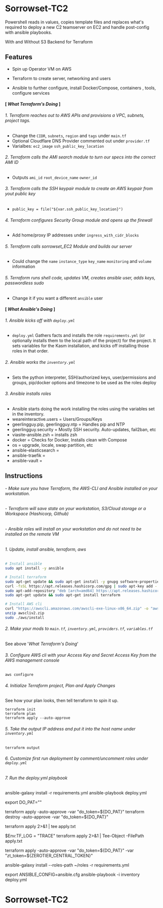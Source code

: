 # Sorrowset-TC2

Powershell reads in values, copies template files and replaces what's required to deploy a new C2 teamserver on EC2 and handle post-config with ansible playbooks.

With and Without S3 Backend for Terraform

## Features

- Spin up Operator VM on AWS
  
- Terraform to create server, networking and users
  
- Ansible to further configure, install Docker/Compose, containers , tools, configure services



#### [ _What Terraform's Doing_ ]


###### 1. Terraform reaches out to AWS APIs and provisions a VPC, subnets, project tags.
- Change the `CIDR`, `subnets`, `region` and `tags` under `main.tf`
- Optional Cloudflare DNS Provider commented out under `provider.tf`
- Varialbes: `ec2_image` `ssh_public_key_location`


###### 2. Terraform calls the AMI search module to turn our specs into the correct AMI ID
- Outputs `ami_id` `root_device_name` `owner_id`


###### 3. Terraform calls the SSH keypair module to create an AWS keypair from yout public key
- `public_key = file("${var.ssh_public_key_location}")`


###### 4. Terraform configures Security Group module and opens up the firewall
- Add  home/proxy IP addresses under `ingress_with_cidr_blocks`


###### 5. Terraform calls sorrowset_EC2 Module and builds our server
- Could change the `name` `instance_type` `key_name` `monitoring` and `volume` information


###### 5. Terraform runs shell code, updates VM, creates ansible user, adds keys, passwordless sudo
- Change it if you want a different `ansible` user


#### [ _What Ansible's Doing_ ]


###### 1. Ansible kicks off with `deploy.yml` 

- `deploy.yml` Gathers facts and installs the role `requirements.yml` (or optionally installs them to the local path of the project) for the project. It sets variables for the Kasm installation, and kicks off installing those roles in that order.


###### 2. Ansible works the `inventory.yml` 

- Sets the python interpreter, SSH/authorized keys, user/permissions and groups, pip/docker options and timezone to be used as the roles deploy


###### 3. Ansible installs roles

- Ansible starts doing the work installing the roles using the variables set in the inventory.
- weareinteractive.users = Users/Groups/Keys
- geerlingguy.pip, geerlingguy.ntp = Handles pip and NTP
- geerlingguy.security = Mostly SSH security. Auto-updates, fail2ban, etc
- viasite-ansible.zsh = installs zsh
- docker = Checks for Docker, Installs clean with Compose
- os = upgrade, locale, swap partition, etc
- ansible-elasticsearch =
- ansible-traefik =
- ansible-vault =

## Instructions

###### - Make sure you have Terraform, the AWS-CLI and Ansible installed on your workstation.
###### - Terraform will save state on your workstation, S3/Cloud storage or a Workspace (Hashicorp, Github)
###### - Ansible roles will install on your workstation and do not need to be installed on the remote VM

 
###### 1. Update, install ansible, terraform, aws

```sh
# Install ansible
sudo apt install -y ansible

# Install terraform
sudo apt-get update && sudo apt-get install -y gnupg software-properties-common curl
curl -fsSL https://apt.releases.hashicorp.com/gpg | sudo apt-key add -
sudo apt-add-repository "deb [arch=amd64] https://apt.releases.hashicorp.com $(lsb_release -cs) main"
sudo apt-get update && sudo apt-get install terraform

# Install AWS cli
curl "https://awscli.amazonaws.com/awscli-exe-linux-x86_64.zip" -o "awscliv2.zip"
unzip awscliv2.zip
sudo ./aws/install
```

###### 2. Make your mods to `main.tf`, `inventory.yml`, `providers.tf`, `variables.tf`

 See above '_What Terraform's Doing_'

###### 3. Configure AWS cli with your Access Key and Secret Access Key from the AWS management console
`
aws configure
`

###### 4. Initialize Terraform project, Plan and Apply Changes
See how your plan looks, then tell terraform to spin it up.

```
terraform init
terraform plan
terraform apply --auto-approve
```

###### 5. Take the output IP address and put it into the host name under `inventory.yml`

```
terraform output
```

###### 6. Customize first run deployment by comment/uncomment roles under `deploy.yml` 

###### 7. Run the deploy.yml playbook
ansible-galaxy install -r requirements.yml
ansible-playbook deploy.yml

export DO_PAT=""

terraform apply -auto-approve -var "do_token=${DO_PAT}"
terraform destroy -auto-approve -var "do_token=${DO_PAT}"

terraform apply 2>&1 | tee apply.txt


$Env:TF_LOG = "TRACE"
terraform apply 2>&1 | Tee-Object -FilePath apply.txt

terraform apply -auto-approve -var "do_token=${DO_PAT}" -var "zt_token=${ZEROTIER_CENTRAL_TOKEN}"


ansible-galaxy install --roles-path ~/roles -r requirements.yml

export ANSIBLE_CONFIG=ansible.cfg
ansible-playbook -i inventory deploy.yml


# Sorrowset-TC2
